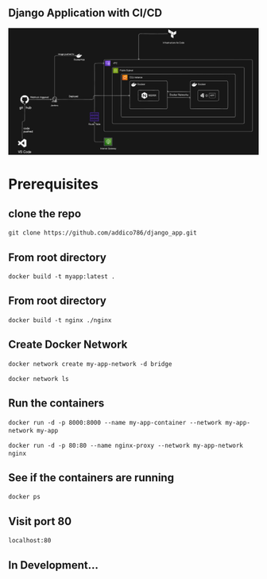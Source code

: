 ## Django Application with CI/CD 

![Design](/static/design.png)

# Prerequisites

## clone the repo
```
git clone https://github.com/addico786/django_app.git
```

## From root directory 
```
docker build -t myapp:latest .
```

## From root directory 
```
docker build -t nginx ./nginx
```

## Create Docker Network
```
docker network create my-app-network -d bridge
```
```
docker network ls
```

## Run the containers 
```
docker run -d -p 8000:8000 --name my-app-container --network my-app-network my-app
```

```
docker run -d -p 80:80 --name nginx-proxy --network my-app-network nginx
```

## See if the containers are running
```
docker ps
```

## Visit port 80
```
localhost:80
```


## In Development...